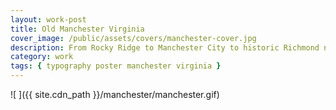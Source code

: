 ```yaml
---
layout: work-post
title: Old Manchester Virginia
cover_image: /public/assets/covers/manchester-cover.jpg
description: From Rocky Ridge to Manchester City to historic Richmond neighborhood, Manchester has a rich history that brings life to Richmond, VA's southern side. This content is curated from The Valentine on Google's Cultural Institute site.
category: work
tags: { typography poster manchester virginia }
---
```


![ ]({{ site.cdn_path }}/manchester/manchester.gif)
